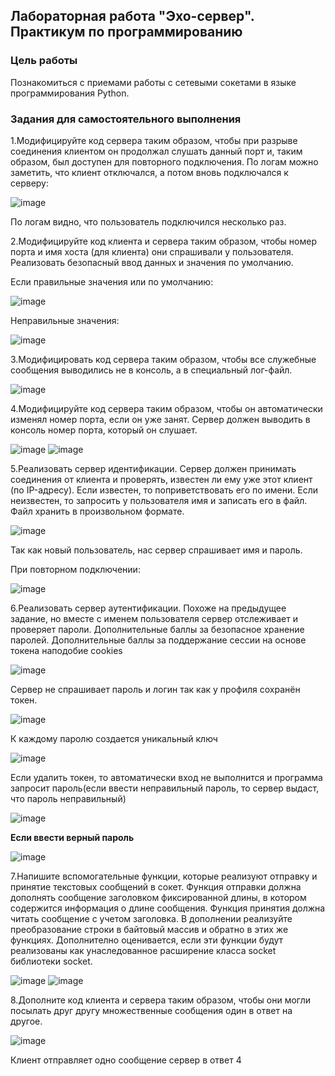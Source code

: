 ﻿## Лабораторная работа "Эхо-сервер". Практикум по программированию
### **Цель работы**
Познакомиться с приемами работы с сетевыми сокетами в языке программирования Python.
### **Задания для самостоятельного выполнения**
1.Модифицируйте код сервера таким образом, чтобы при разрыве соединения клиентом он продолжал слушать данный порт и, таким образом, был доступен для повторного подключения. По логам можно заметить, что клиент отключался, а потом вновь подключался к серверу:

![image](https://user-images.githubusercontent.com/70803921/141524326-e658058f-4b3e-461d-97a3-d1684c30fdd1.png)

По логам видно, что пользователь подключился несколько раз.

2.Модифицируйте код клиента и сервера таким образом, чтобы номер порта и имя хоста (для клиента) они спрашивали у пользователя. Реализовать безопасный ввод данных и значения по умолчанию.

Если правильные значения или по умолчанию:

![image](https://user-images.githubusercontent.com/70803921/141524408-68d55464-68a4-4375-93c8-e7504fe5dd95.png)

Неправильные значения:

![image](https://user-images.githubusercontent.com/70803921/141524470-e221b7a5-89b5-4273-a8ea-44ac49ec3978.png)

3.Модифицировать код сервера таким образом, чтобы все служебные сообщения выводились не в консоль, а в специальный лог-файл.

![image](https://user-images.githubusercontent.com/70803921/141524517-ec6ff27e-d40a-445e-8be5-5d88961b7114.png)

4.Модифицируйте код сервера таким образом, чтобы он автоматически изменял номер порта, если он уже занят. Сервер должен выводить в консоль номер порта, который он слушает.

![image](https://user-images.githubusercontent.com/70803921/141526011-54eed395-b6db-475f-9ccc-10660ca2d1fd.png)
![image](https://user-images.githubusercontent.com/70803921/141526055-f0b811bc-21fb-46eb-88b1-d2e7dd5a6a1f.png)

5.Реализовать сервер идентификации. Сервер должен принимать соединения от клиента и проверять, известен ли ему уже этот клиент (по IP-адресу). Если известен, то поприветствовать его по имени. Если неизвестен, то запросить у пользователя имя и записать его в файл. Файл хранить в произвольном формате.

![image](https://user-images.githubusercontent.com/70803921/141524683-32b99653-fece-4e92-8835-0a6358848019.png)

Так как новый пользователь, нас сервер спрашивает имя и пароль. 

При повторном подключении:

![image](https://user-images.githubusercontent.com/70803921/141524734-7690e740-2258-4cf9-9367-21ea8760fe3f.png)

6.Реализовать сервер аутентификации. Похоже на предыдущее задание, но вместе с именем пользователя сервер отслеживает и проверяет пароли. Дополнительные баллы за безопасное хранение паролей. Дополнительные баллы за поддержание сессии на основе токена наподобие cookies

![image](https://user-images.githubusercontent.com/70803921/141524906-dc40a8b2-2a17-4b9f-b3c5-cbef07fdcfe6.png)

Сервер не спрашивает пароль и логин так как у профиля сохранён токен.

![image](https://user-images.githubusercontent.com/70803921/141524951-193fae15-c130-46d8-8fb8-a5da5f2908aa.png)

К каждому паролю создается уникальный ключ

![image](https://user-images.githubusercontent.com/70803921/141524989-4d6fe7a3-0eb7-47d0-b7cc-a680885bc899.png)

Если удалить токен, то автоматически вход не выполнится и программа запросит пароль(если ввести неправильный пароль, то сервер выдаст, что пароль неправильный)

![image](https://user-images.githubusercontent.com/70803921/141525043-07fa64a8-597c-45c8-8d51-a8ebf28ff330.png)

**Если ввести верный пароль** 

![image](https://user-images.githubusercontent.com/70803921/141525086-869406c3-1cd5-40eb-99ec-531d506f618e.png)

7.Напишите вспомогательные функции, которые реализуют отправку и принятие текстовых сообщений в сокет. Функция отправки должна дополнять сообщение заголовком фиксированной длины, в котором содержится информация о длине сообщения. Функция принятия должна читать сообщение с учетом заголовка. В дополнении реализуйте преобразование строки в байтовый массив и обратно в этих же функциях. Дополнително оценивается, если эти функции будут реализованы как унаследованное расширение класса socket библиотеки socket.

![image](https://user-images.githubusercontent.com/70803921/141525121-fcd57099-a27a-41d8-8735-0c7cf9c56e20.png)
![image](https://user-images.githubusercontent.com/70803921/141525149-4075d399-0660-4920-b9c2-6b343bbce1f8.png)


8.Дополните код клиента и сервера таким образом, чтобы они могли посылать друг другу множественные сообщения один в ответ на другое.

![image](https://user-images.githubusercontent.com/70803921/141525180-7523ae63-457f-4879-93e8-f38959b33eb3.png)

Клиент отправляет одно сообщение сервер в ответ 4 
